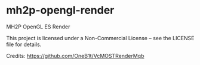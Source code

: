 # mh2p-opengl-render
MH2P OpenGL ES Render

This project is licensed under a Non-Commercial License – see the LICENSE file for details.

Credits:
https://github.com/OneB1t/VcMOSTRenderMqb

